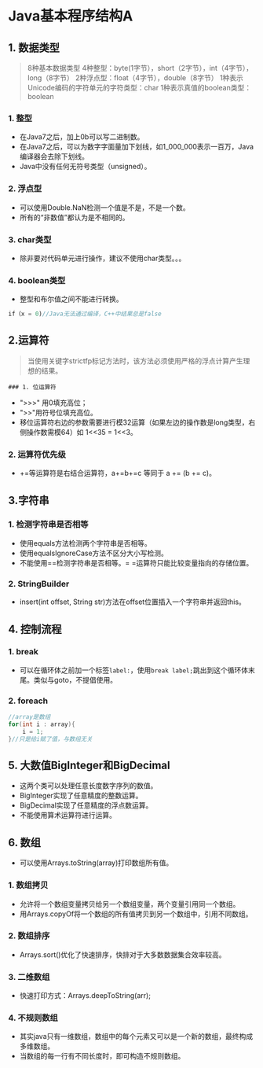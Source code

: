 # Java基本程序结构A
## 1. 数据类型
> 8种基本数据类型
	4种整型：byte(1字节），short（2字节），int（4字节），long（8字节）
	2种浮点型：float（4字节），double（8字节）
	1种表示Unicode编码的字符单元的字符类型：char
	1种表示真值的boolean类型：boolean

### 1. 整型
- 在Java7之后，加上0b可以写二进制数。
- 在Java7之后，可以为数字字面量加下划线，如1_000_000表示一百万，Java编译器会去除下划线。
- Java中没有任何无符号类型（unsigned）。
### 2. 浮点型
- 可以使用Double.NaN检测一个值是不是，不是一个数。
- 所有的“非数值”都认为是不相同的。
### 3. char类型
- 除非要对代码单元进行操作，建议不使用char类型。。。
### 4. boolean类型
- 整型和布尔值之间不能进行转换。
```java
if（x = 0)//Java无法通过编译，C++中结果总是false
```
## 2.运算符
> 当使用关键字strictfp标记方法时，该方法必须使用严格的浮点计算产生理想的结果。

	### 1. 位运算符
- ">>>" 用0填充高位；
- ">>"用符号位填充高位。
- 移位运算符右边的参数需要进行模32运算（如果左边的操作数是long类型，右侧操作数需模64）如 1<<35 = 1<<3。
### 2. 运算符优先级
- +=等运算符是右结合运算符，a+=b+=c 等同于 a += (b += c)。
## 3.字符串
### 1. 检测字符串是否相等
- 使用equals方法检测两个字符串是否相等。
- 使用equalsIgnoreCase方法不区分大小写检测。
- 不能使用==检测字符串是否相等。= =运算符只能比较变量指向的存储位置。
### 2. StringBuilder
- insert(int offset, String str)方法在offset位置插入一个字符串并返回this。
## 4. 控制流程
### 1. break
- 可以在循环体之前加一个标签`label:`，使用`break label;`跳出到这个循环体末尾。类似与goto，不提倡使用。
### 2. foreach
```java
//array是数组
for(int i : array){
	i = 1;
}//只是给i赋了值，与数组无关
```
## 5. 大数值BigInteger和BigDecimal
- 这两个类可以处理任意长度数字序列的数值。
- BigInteger实现了任意精度的整数运算。
- BigDecimal实现了任意精度的浮点数运算。
- 不能使用算术运算符进行运算。
## 6. 数组
- 可以使用Arrays.toString(array)打印数组所有值。
### 1. 数组拷贝
- 允许将一个数组变量拷贝给另一个数组变量，两个变量引用同一个数组。
- 用Arrays.copyOf将一个数组的所有值拷贝到另一个数组中，引用不同数组。
### 2. 数组排序
- Arrays.sort()优化了快速排序，快排对于大多数数据集合效率较高。
### 3. 二维数组
- 快速打印方式：Arrays.deepToString(arr);
### 4. 不规则数组
- 其实java只有一维数组，数组中的每个元素又可以是一个新的数组，最终构成多维数组。
- 当数组的每一行有不同长度时，即可构造不规则数组。